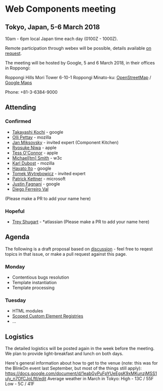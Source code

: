 # Web Components meeting

## Tokyo, Japan, 5-6 March 2018

10am - 6pm local Japan time each day (0100Z - 1000Z).

Remote participation through webex will be possible, details available [on request](mailto:chaals@yandex.ru).

The meeting will be hosted by Google, 5 and 6 March 2018, in their offices in Roppongi:

Roppongi Hills Mori Tower 6-10-1 Roppongi Minato-ku:
[OpenStreetMap](https://www.openstreetmap.org/way/153924771#map=16/35.6605/139.7293) / [Google Maps](https://www.google.com/maps/place/Roppongi+Hills/@35.6604761,139.7270984,17z/)

Phone: +81-3-6384-9000

## Attending

### Confirmed
* [Takayashi Kochi](https://github.com/TakayoshiKochi) - google
* [Olli Pettay](https://github.com/smaug----) - mozilla
* [Jan Miksovsky](https://github.com/JanMiksovsky) - invited expert (Component Kitchen)
* [Ryosuke Niwa](https://github.com/rniwa) - apple
* [Tess O'Connor](https://github.com/hober) - apple
* [Michael[tm] Smith](https://github.com/sideshowbarker) - w3c
* [Karl Dubost](https://github.com/karlcow) - mozilla
* [Hayato Ito](https://github.com/hayatoito) - google
* [Tomek Wytrębowicz](https://github.com/tomalec) - invited expert
* [Patrick Kettner](https://github.com/patrickkettner) - microsoft
* [Justin Fagnani](https://github.com/justinfagnani) - google
* [Diego Ferreiro Val](https://github.com/diervo)

(Please make a PR to add your name here)

### Hopeful
* [Trey Shugart](https://github.com/treshugart) - *atlassian
(Please make a PR to add your name here)

## Agenda
The following is a draft proposal based on [discussion](https://github.com/w3c/webcomponents/issues/713) - 
feel free to reqest topics in that issue, or make a pull request against this page.

### Monday
* Contentious bugs resolution
* Template instantiation
* Template processing

### Tuesday
* HTML modules
* [Scoped Custom Element Registries](https://github.com/w3c/webcomponents/issues/716)
* ...

## Logistics
The detailed logistics will be posted again in the week before the meeting.
We plan to provide light-breakfast and lunch on both days.

Here's general information about how to get to the venue
(note: this was for the BlinkOn event last September, but most of the things still apply):
https://docs.google.com/document/d/1eabGyPuFpYUeEgsK9xMKunzjMSS1uly_n7OfCJoLftI/edit
Average weather in March in Tokyo:
High - 13C / 55F
Low - 5C / 41F
